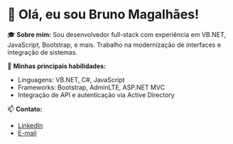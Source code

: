 # 👋 Olá, eu sou Bruno Magalhães!

🎓 **Sobre mim:** Sou desenvolvedor full-stack com experiência em VB.NET, JavaScript, Bootstrap, e mais. Trabalho na modernização de interfaces e integração de sistemas.

🚀 **Minhas principais habilidades:**
- Linguagens: VB.NET, C#, JavaScript
- Frameworks: Bootstrap, AdminLTE, ASP.NET MVC
- Integração de API e autenticação via Active Directory

📫 **Contato:**
- [LinkedIn](https://www.linkedin.com/in/seuperfil/)
- [E-mail](mailto:borges.magalhaes@gmail.com)

